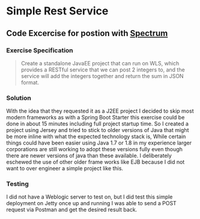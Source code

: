 # Simple Rest Service

## Code Excercise for postion with [Spectrum](https://jobs.spectrum.com/)

### Exercise Specification

> Create a standalone JavaEE project that can run on WLS, which provides a RESTful service that we can post 2 integers to,
> and the service will add the integers together and return the sum in JSON format.

### Solution

With the idea that they requested it as a J2EE project I decided to skip most modern frameworks as with a Spring Boot Starter this exercise could be done in about 15 minutes including full project startup time. So I created a project using Jersey and tried to stick to older versions of Java that might be more inline with what the expected technology stack is, While certain things could have been easier using Java 1.7 or 1.8 in my experience larger corporations are still working to adopt these versions fully even though there are newer versions of java than these available. I deliberately eschewed the use of other older frame works like EJB because I did not want to over engineer a simple project like this.

### Testing

 I did not have a Weblogic server to test on, but I did test this simple deployment on Jetty once up and running I was able to send a POST request via Postman and get the desired result back.

